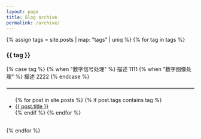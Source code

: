 ```yaml
---
layout: page
title: Blog archive
permalink: /archive/
---
```


{% assign tags = site.posts | map: "tags" | uniq %}
{% for tag in tags %}
<h3>{{ tag }}</h3>
<p>
{% case tag %}
{% when "数字信号处理" %}
描述 1111
{% when "数字图像处理" %}
描述 2222
{% endcase %}
</p>
<hr style="border: 2px solid #ccc; margin: 20px 0;">
<ul>
  {% for post in site.posts %}
    {% if post.tags contains tag %}
    <li>
      <a href="..{{ post.url }}">{{ post.title }}</a>
    </li>
    {% endif %}
  {% endfor %}
</ul>
<br>
{% endfor %}


